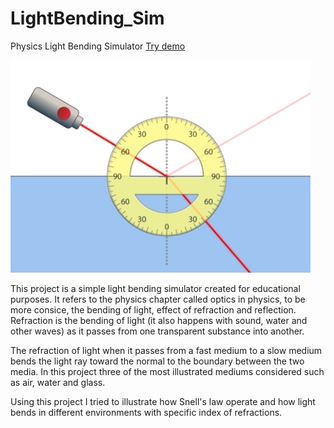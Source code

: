 # LightBending_Sim
Physics Light Bending Simulator 
[Try demo](https://meirbnb.github.io/LightBending_Sim/)

<img src="https://github.com/meirbnb/LightBending_Sim/blob/main/img/screenshot.jpg" data-canonical-src="https://github.com/meirbnb/LightBending_Sim/blob/main/img/screenshot.jpg" width="480" height="340" />

This project is a simple light bending simulator created for educational purposes. It refers to the physics chapter called optics in physics, to be more consice, the bending of light, effect of refraction and reflection. Refraction is the bending of light (it also happens with sound, water and other waves) as it passes from one transparent substance into another. 

The refraction of light when it passes from a fast medium to a slow medium bends the light ray toward the normal to the boundary between the two media. In this project three of the most illustrated mediums considered such as air, water and glass.

Using this project I tried to illustrate how Snell's law operate and how light bends in different environments with specific index of refractions.
